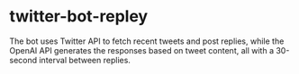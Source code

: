 # twitter-bot-repley
The bot uses Twitter API to fetch recent tweets and post replies, while the OpenAI API generates the responses based on tweet content, all with a 30-second interval between replies.

